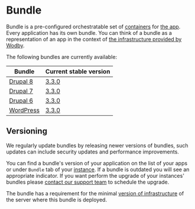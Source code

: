 # Bundle

Bundle is a pre-configured orchestratable set of [containers](../containers/README.md) for [the app](../../apps/README.md). Every application has its own bundle. You can think of a bundle as a representation of an app in the context of [the infrastructure provided by Wodby](../README.md).

The following bundles are currently available:

| Bundle | Current stable version |
| --------- | ----------------------------------- |
| [Drupal 8](drupal8.md)    | <a href="drupal8.html#330">3.3.0</a>   |
| [Drupal 7](drupal7.md)    | <a href="drupal7.html#330">3.3.0</a>   |
| [Drupal 6](drupal6.md)    | <a href="drupal6.html#330">3.3.0</a>   |
| [WordPress](wordpress.md) | <a href="wordpress.html#330">3.3.0</a> |

## Versioning

We regularly update bundles by releasing newer versions of bundles, such updates can include security updates and performance improvements.

You can find a bundle's version of your application on the list of your apps or under `Bundle` tab of your [instance](../../apps/instances.md). If a bundle is outdated you will see an appropriate indicator. If you want perform the upgrade of your instances' bundles please [contact our support team](../../product/support.md) to schedule the upgrade.
 
The bundle has a requirement for the minimal [version of infrastructure](../versioning.md) of the server where this bundle is deployed.
